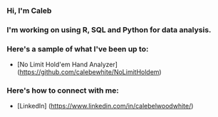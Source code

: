 ### Hi, I'm Caleb

### I'm working on using R, SQL and Python for data analysis.

### Here's a sample of what I've been up to:

- [No Limit Hold'em Hand Analyzer] (https://github.com/calebewhite/NoLimitHoldem)

### Here's how to connect with me:

- [LinkedIn] (https://www.linkedin.com/in/calebelwoodwhite/)



<!--
**calebewhite/calebewhite** is a ✨ _special_ ✨ repository because its `README.md` (this file) appears on your GitHub profile.

Here are some ideas to get you started:

- 🔭 I’m currently working on ...
- 🌱 I’m currently learning ...
- 👯 I’m looking to collaborate on ...
- 🤔 I’m looking for help with ...
- 💬 Ask me about ...
- 📫 How to reach me: ...
- 😄 Pronouns: ...
- ⚡ Fun fact: ...
-->
